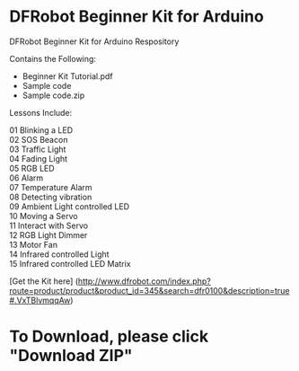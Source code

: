 # DFRobot Beginner Kit for Arduino

DFRobot Beginner Kit for Arduino Respository <br>

Contains the Following:

* Beginner Kit Tutorial.pdf
* Sample code
* Sample code.zip

Lessons Include: <br>

01 Blinking a LED   <br>
02 SOS Beacon  <br>
03 Traffic Light  <br>
04 Fading Light  <br>
05 RGB LED  <br>
06 Alarm  <br>
07 Temperature Alarm  <br>
08 Detecting vibration  <br>
09 Ambient Light controlled LED  <br>
10 Moving a Servo  <br>
11 Interact with Servo  <br>
12 RGB Light Dimmer  <br>
13 Motor Fan  <br>
14 Infrared controlled Light  <br>
15 Infrared controlled LED Matrix  <br>


[Get the Kit here] (http://www.dfrobot.com/index.php?route=product/product&product_id=345&search=dfr0100&description=true#.VxTBlvmqqAw)

# To Download, please click "Download ZIP"
